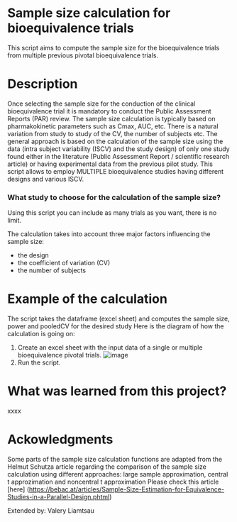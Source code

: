 # Sample size calculation for bioequivalence trials
This script aims to compute the sample size for the bioequivalence trials from  multiple previous pivotal bioequivalence trials.

# Description
Once selecting the sample size for the conduction of the clinical bioequivalence trial it is mandatory to conduct the Public Assessment Reports (PAR) review. The sample size calculation is typically based on pharmakokinetic parameters such as Cmax, AUC, etc. There is a natural variation from study to study of the CV, the number of subjects etc. The general approach is based on the calculation of the sample size using the data (intra subject variability (ISCV) and the study design) of only one study found either in the literature (Public Assessment Report / scientific research article) or having experimental data from the previous pilot study. This script allows to employ MULTIPLE bioequivalence studies having different designs and various ISCV.

### What study to choose for the calculation of the sample size?  
Using this script you can include as many trials as you want, there is no limit. 

The calculation takes into account three major factors influencing the sample size:
- the design
- the coefficient of variation (CV)
- the number of subjects

# Example of the calculation

The script takes the dataframe (excel sheet) and computes the sample size, power and pooledCV for the desired study
Here is the diagram of how the calculation is going on:

1. Create an excel sheet with the input data of a single or multiple bioequivalence pivotal trials.
![image](https://github.com/user-attachments/assets/cf173960-8964-4804-9c37-994644284ab5)
2. Run the script. 

# What was learned from this project?
xxxx



# Ackowledgments
Some parts of the sample size calculation functions are adapted from the Helmut Schutza article regarding the comparison of the sample size calculation using
different approaches: large sample approximation, central t approzimation and noncentral t approximation
Please check this article [here] (https://bebac.at/articles/Sample-Size-Estimation-for-Equivalence-Studies-in-a-Parallel-Design.phtml)

Extended by: Valery Liamtsau
